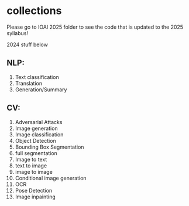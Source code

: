 # collections

Please go to IOAI 2025 folder to see the code that is updated to the 2025 syllabus!


2024 stuff below

## NLP:
1. Text classification
2. Translation
3. Generation/Summary

## CV:
1. Adversarial Attacks
2. Image generation
3. Image classification
4. Object Detection
5. Bounding Box Segmentation
6. full segmentation
7. Image to text
8. text to image
9. image to image
10. Conditional image generation
11. OCR
12. Pose Detection
13. Image inpainting
